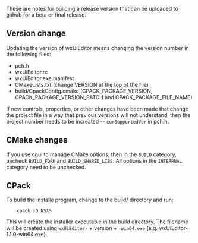 These are notes for building a release version that can be uploaded to github for a beta or final release.

## Version change

Updating the version of wxUiEditor means changing the version number in the following files:

- pch.h
- wxUiEditor.rc
- wxUiEditor.exe.manifest
- CMakeLists.txt (change VERSION at the top of the file)
- build/CpackConfig.cmake (CPACK_PACKAGE_VERSION, CPACK_PACKAGE_VERSION_PATCH and CPACK_PACKAGE_FILE_NAME)

If new controls, properties, or other changes have been made that change the project file in a way that previous versions will not understand, then the project number needs to be increated -- `curSupportedVer` in pch.h.

## CMake changes

If you use cgui to manage CMake options, then in the `BUILD` category, uncheck `BUILD_FORK` and `BUILD_SHARED_LIBS`. All options in the `INTERRNAL` category need to be unchecked.

## CPack

To build the installe program, change to the build/ directory and run:

```
    cpack -G NSIS
```

This will create the installer executable in the build directory. The filename will be created using `wxUiEditor-` + version + `-win64.exe` (e.g. wxUiEditor-1.1.0-win64.exe).
